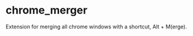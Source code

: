 chrome_merger
=============

Extension for merging all chrome windows with a shortcut, Alt + M(erge).
